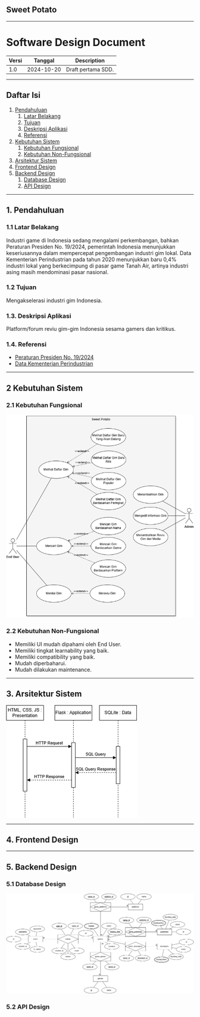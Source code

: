 ## Sweet Potato

***

# Software Design Document

| Versi | Tanggal | Description |
|-------|---------|-------------|
| 1.0 | 2024-10-20 | Draft pertama SDD. |

***

## Daftar Isi

1. [Pendahuluan](#1-pendahuluan)
    1. [Latar Belakang](#11-latar-belakang)
    2. [Tujuan](#12-tujuan)
    3. [Deskripsi Aplikasi](#13-deskripsi-aplikasi)
    4. [Referensi](#14-referensi)
2. [Kebutuhan Sistem](#2-kebutuhan-sistem)
    1. [Kebutuhan Fungsional](#21-kebutuhan-fungsional)
    2. [Kebutuhan Non-Fungsional](#22-kebutuhan-non-fungsional)
3. [Arsitektur Sistem](#3-arsitektur-sistem)
4. [Frontend Design](#4-frontend-design)
5. [Backend Design](#5-backend-design)
    1. [Database Design](#51-database-design)
    2. [API Design](#52-api-design)

***

## 1. Pendahuluan

### 1.1 Latar Belakang

Industri game di Indonesia sedang mengalami perkembangan, bahkan Peraturan Presiden No. 19/2024, pemerintah Indonesia menunjukkan keseriusannya dalam mempercepat pengembangan industri gim lokal. Data Kementerian Perindustrian pada tahun 2020 menunjukkan baru 0,4% industri lokal yang berkecimpung di pasar game Tanah Air, artinya industri asing masih mendominasi pasar nasional.

### 1.2 Tujuan

Mengakselerasi industri gim Indonesia.

### 1.3. Deskripsi Aplikasi

Platform/forum reviu gim-gim Indonesia sesama gamers dan kritikus.

### 1.4. Referensi

- [Peraturan Presiden No. 19/2024](https://www.presiden.go.id/id/peraturan-presiden/peraturan-presiden-no-19-tahun-2024-tentang-percepatan-pengembangan-industri-game-lokal)
- [Data Kementerian Perindustrian](https://www.kemenperin.go.id/id/perusahaan-perindustrian/data-perindustrian/data-perindustrian)

***

## 2 Kebutuhan Sistem

### 2.1 Kebutuhan Fungsional

![Use Case Diagram](./Use%20Case%20Diagram.png)

### 2.2 Kebutuhan Non-Fungsional

- Memiliki UI mudah dipahami oleh End User.
- Memiliki tingkat learnability yang baik.
- Memiliki compatibility yang baik.
- Mudah diperbaharui.
- Mudah dilakukan maintenance.

***

## 3. Arsitektur Sistem

![System Architecture Model](./System%20Architecture%20Model.png)

***

## 4. Frontend Design

***

## 5. Backend Design

### 5.1 Database Design

![Entity Relationship Diagram](./Entity%20Relationship%20Diagram.png)

### 5.2 API Design
